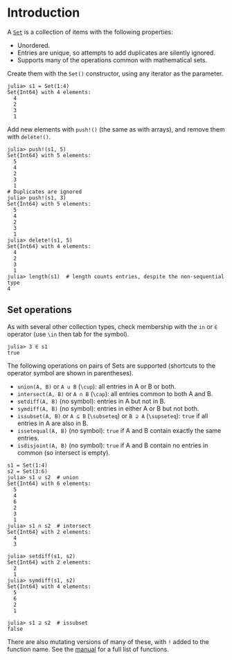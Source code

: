# Introduction

A [`Set`][set] is a collection of items with the following properties:

- Unordered.
- Entries are unique, so attempts to add duplicates are silently ignored.
- Supports many of the operations common with mathematical sets.

Create them with the `Set()` constructor, using any iterator as the parameter.

```julia-repl
julia> s1 = Set(1:4)
Set{Int64} with 4 elements:
  4
  2
  3
  1
```

Add new elements with `push!()` (the same as with arrays), and remove them with `delete!()`.

```julia-repl
julia> push!(s1, 5)
Set{Int64} with 5 elements:
  5
  4
  2
  3
  1
# Duplicates are ignored
julia> push!(s1, 3)
Set{Int64} with 5 elements:
  5
  4
  2
  3
  1
julia> delete!(s1, 5)
Set{Int64} with 4 elements:
  4
  2
  3
  1
julia> length(s1)  # length counts entries, despite the non-sequential type
4
```

## Set operations

As with several other collection types, check membership with the `in` or `∈` operator (use `\in` then tab for the symbol).

```julia-repl
julia> 3 ∈ s1
true
```

The following operations on pairs of Sets are supported (shortcuts to the operator symbol are shown in parentheses).

- `union(A, B)` or `A ∪ B` (`\cup`): all entries in A or B or both.
- `intersect(A, B)` or `A ∩ B` (`\cap`): all entries common to both A and B.
- `setdiff(A, B)` (no symbol): entries in A but not in B.
- `symdiff(A, B)` (no symbol): entries in either A or B but not both.
- `issubset(A, B)` or `A ⊆ B` (`\subseteq`) or `B ⊇ A` (`\supseteq`): `true` if all entries in A are also in B.
- `issetequal(A, B)` (no symbol): `true` if A and B contain exactly the same entries.
- `isdisjoint(A, B)` (no symbol): `true` if A and B contain no entries in common (so intersect is empty).

```julia-repl
s1 = Set(1:4)
s2 = Set(3:6)
julia> s1 ∪ s2  # union
Set{Int64} with 6 elements:
  5
  4
  6
  2
  3
  1
julia> s1 ∩ s2  # intersect
Set{Int64} with 2 elements:
  4
  3
  
julia> setdiff(s1, s2)
Set{Int64} with 2 elements:
  2
  1
julia> symdiff(s1, s2)
Set{Int64} with 4 elements:
  5
  6
  2
  1
  
julia> s1 ⊇ s2  # issubset
false
```

There are also mutating versions of many of these, with `!` added to the function name.
See the [manual][set] for a full list of functions.


[set]: https://docs.julialang.org/en/v1/base/collections/#Set-Like-Collections
[union]: https://docs.julialang.org/en/v1/base/collections/#Base.union
[intersect]: https://docs.julialang.org/en/v1/base/collections/#Base.intersect
[setdiff]: https://docs.julialang.org/en/v1/base/collections/#Base.setdiff
[symdiff]: https://docs.julialang.org/en/v1/base/collections/#Base.symdiff
[issubset]: https://docs.julialang.org/en/v1/base/collections/#Base.issubset
[issetequal]: https://docs.julialang.org/en/v1/base/collections/#Base.issetequal
[isdisjoint]: https://docs.julialang.org/en/v1/base/collections/#Base.isdisjoint
